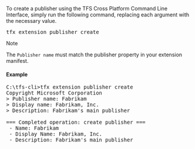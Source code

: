 To create a publisher using the TFS Cross Platform Command Line Interface, simply run the following command, replacing each argument with the necessary value.

<pre>tfx extension publisher create</pre>

> [!NOTE]
> The `Publisher name` must match the publisher property in your extension manifest.

#### Example

<pre>C:\tfs-cli>tfx extension publisher create 
Copyright Microsoft Corporation
> Publisher name: Fabrikam
> Display name: Fabrikam, Inc.
> Description: Fabrikam's main publisher

=== Completed operation: create publisher ===
 - Name: Fabrikam
 - Display Name: Fabrikam, Inc.
 - Description: Fabrikam's main publisher</pre>
